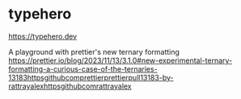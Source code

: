 # typehero

https://typehero.dev

A playground with prettier's new ternary formatting
https://prettier.io/blog/2023/11/13/3.1.0#new-experimental-ternary-formatting-a-curious-case-of-the-ternaries-13183httpsgithubcomprettierprettierpull13183-by-rattrayalexhttpsgithubcomrattrayalex
